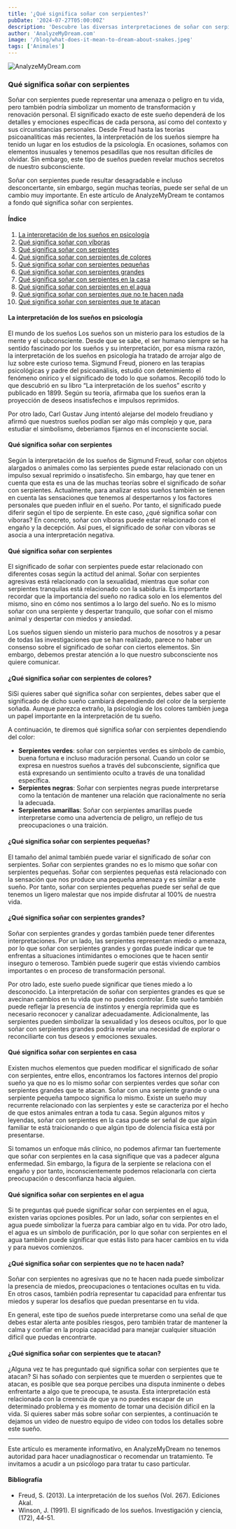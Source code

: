 ```yaml
---
title: '¿Qué significa soñar con serpientes?'
pubDate: '2024-07-27T05:00:00Z'
description: 'Descubre las diversas interpretaciones de soñar con serpientes, desde simbolizar una amenaza hasta representar una transformación personal.'
author: 'AnalyzeMyDream.com'
image: '/blog/what-does-it-mean-to-dream-about-snakes.jpeg'
tags: ['Animales']
---
```


![AnalyzeMyDream.com](/blog/what-does-it-mean-to-dream-about-snakes.jpeg)

### Qué significa soñar con serpientes

Soñar con serpientes puede representar una amenaza o peligro en tu vida, pero también podría simbolizar un momento de transformación y renovación personal. El significado exacto de este sueño dependerá de los detalles y emociones específicas de cada persona, así como del contexto y sus circunstancias personales. Desde Freud hasta las teorías psicoanalíticas más recientes, la interpretación de los sueños siempre ha tenido un lugar en los estudios de la psicología. En ocasiones, soñamos con elementos inusuales y tenemos pesadillas que nos resultan difíciles de olvidar. Sin embargo, este tipo de sueños pueden revelar muchos secretos de nuestro subconsciente.

Soñar con serpientes puede resultar desagradable e incluso desconcertante, sin embargo, según muchas teorías, puede ser señal de un cambio muy importante. En este artículo de AnalyzeMyDream te contamos a fondo qué significa soñar con serpientes.


#### Índice

1. [La interpretación de los sueños en psicología](#la-interpretacion-de-los-suenos-en-psicologia)
2. [Qué significa soñar con víboras](#que-significa-soñar-con-víboras)
3. [Qué significa soñar con serpientes](#que-significa-soñar-con-serpientes)
4. [Qué significa soñar con serpientes de colores](#que-significa-soñar-con-serpientes-de-colores)
5. [Qué significa soñar con serpientes pequeñas](#que-significa-soñar-con-serpientes-pequenas)
6. [Qué significa soñar con serpientes grandes](#que-significa-soñar-con-serpientes-grandes)
7. [Qué significa soñar con serpientes en la casa](#que-significa-soñar-con-serpientes-en-la-casa)
8. [Qué significa soñar con serpientes en el agua](#que-significa-soñar-con-serpientes-en-el-agua)
9. [Qué significa soñar con serpientes que no te hacen nada](#que-significa-soñar-con-serpientes-que-no-te-hacen-nada)
10. [Qué significa soñar con serpientes que te atacan](#que-significa-soñar-con-serpientes-que-te-atacan)


#### La interpretación de los sueños en psicología

El mundo de los sueños Los sueños son un misterio para los estudios de la mente y el subconsciente. Desde que se sabe, el ser humano siempre se ha sentido fascinado por los sueños y su interpretación, por esa misma razón, la interpretación de los sueños en psicología ha tratado de arrojar algo de luz sobre este curioso tema. Sigmund Freud, pionero en las terapias psicológicas y padre del psicoanálisis, estudió con detenimiento el fenómeno onírico y el significado de todo lo que soñamos. Recopiló todo lo que descubrió en su libro “La interpretación de los sueños” escrito y publicado en 1899. Según su teoría, afirmaba que los sueños eran la proyección de deseos insatisfechos e impulsos reprimidos. 

Por otro lado, Carl Gustav Jung intentó alejarse del modelo freudiano y afirmó que nuestros sueños podían ser algo más complejo y que, para estudiar el simbolismo, deberíamos fijarnos en el inconsciente social. 

#### Qué significa soñar con serpientes

Según la interpretación de los sueños de Sigmund Freud, soñar con objetos alargados o animales como las serpientes puede estar relacionado con un impulso sexual reprimido o insatisfecho. Sin embargo, hay que tener en cuenta que esta es una de las muchas teorías sobre el significado de soñar con serpientes. Actualmente, para analizar estos sueños también se tienen en cuenta las sensaciones que tenemos al despertarnos y los factores personales que pueden influir en el sueño. Por tanto, el significado puede diferir según el tipo de serpiente. En este caso, ¿qué significa soñar con víboras? En concreto, soñar con víboras puede estar relacionado con el engaño y la decepción. Así pues, el significado de soñar con víboras se asocia a una interpretación negativa.

#### Qué significa soñar con serpientes

El significado de soñar con serpientes puede estar relacionado con diferentes cosas según la actitud del animal. Soñar con serpientes agresivas está relacionado con la sexualidad, mientras que soñar con serpientes tranquilas está relacionado con la sabiduría. Es importante recordar que la importancia del sueño no radica solo en los elementos del mismo, sino en cómo nos sentimos a lo largo del sueño. No es lo mismo soñar con una serpiente y despertar tranquilo, que soñar con el mismo animal y despertar con miedos y ansiedad.

Los sueños siguen siendo un misterio para muchos de nosotros y a pesar de todas las investigaciones que se han realizado, parece no haber un consenso sobre el significado de soñar con ciertos elementos. Sin embargo, debemos prestar atención a lo que nuestro subconsciente nos quiere comunicar.

#### ¿Qué significa soñar con serpientes de colores?

SiSi quieres saber qué significa soñar con serpientes, debes saber que el significado de dicho sueño cambiará dependiendo del color de la serpiente soñada. Aunque parezca extraño, la psicología de los colores también juega un papel importante en la interpretación de tu sueño.

A continuación, te diremos qué significa soñar con serpientes dependiendo del color:

- **Serpientes verdes**: soñar con serpientes verdes es símbolo de cambio, buena fortuna e incluso maduración personal. Cuando un color se expresa en nuestros sueños a través del subconsciente, significa que está expresando un sentimiento oculto a través de una tonalidad específica.
- **Serpientes negras**: Soñar con serpientes negras puede interpretarse como la tentación de mantener una relación que racionalmente no sería la adecuada.
- **Serpientes amarillas**: Soñar con serpientes amarillas puede interpretarse como una advertencia de peligro, un reflejo de tus preocupaciones o una traición.

#### ¿Qué significa soñar con serpientes pequeñas?

El tamaño del animal también puede variar el significado de soñar con serpientes. Soñar con serpientes grandes no es lo mismo que soñar con serpientes pequeñas. Soñar con serpientes pequeñas está relacionado con la sensación que nos produce una pequeña amenaza y es similar a este sueño. Por tanto, soñar con serpientes pequeñas puede ser señal de que tenemos un ligero malestar que nos impide disfrutar al 100% de nuestra vida.

#### ¿Qué significa soñar con serpientes grandes?

Soñar con serpientes grandes y gordas también puede tener diferentes interpretaciones. Por un lado, las serpientes representan miedo o amenaza, por lo que soñar con serpientes grandes y gordas puede indicar que te enfrentas a situaciones intimidantes o emociones que te hacen sentir inseguro o temeroso. También puede sugerir que estás viviendo cambios importantes o en proceso de transformación personal.

Por otro lado, este sueño puede significar que tienes miedo a lo desconocido. La interpretación de soñar con serpientes grandes es que se avecinan cambios en tu vida que no puedes controlar. Este sueño también puede reflejar la presencia de instintos y energía reprimida que es necesario reconocer y canalizar adecuadamente. Adicionalmente, las serpientes pueden simbolizar la sexualidad y los deseos ocultos, por lo que soñar con serpientes grandes podría revelar una necesidad de explorar o reconciliarte con tus deseos y emociones sexuales.

#### Qué significa soñar con serpientes en casa

Existen muchos elementos que pueden modificar el significado de soñar con serpientes, entre ellos, encontramos los factores internos del propio sueño ya que no es lo mismo soñar con serpientes verdes que soñar con serpientes grandes que te atacan. Soñar con una serpiente grande o una serpiente pequeña tampoco significa lo mismo. Existe un sueño muy recurrente relacionado con las serpientes y este se caracteriza por el hecho de que estos animales entran a toda tu casa. Según algunos mitos y leyendas, soñar con serpientes en la casa puede ser señal de que algún familiar te está traicionando o que algún tipo de dolencia física está por presentarse.

Si tomamos un enfoque más clínico, no podemos afirmar tan fuertemente que soñar con serpientes en la casa signifique que vas a padecer alguna enfermedad. Sin embargo, la figura de la serpiente se relaciona con el engaño y por tanto, inconscientemente podemos relacionarla con cierta preocupación o desconfianza hacia alguien.

#### Qué significa soñar con serpientes en el agua

Si te preguntas qué puede significar soñar con serpientes en el agua, existen varias opciones posibles. Por un lado, soñar con serpientes en el agua puede simbolizar la fuerza para cambiar algo en tu vida. Por otro lado, el agua es un símbolo de purificación, por lo que soñar con serpientes en el agua también puede significar que estás listo para hacer cambios en tu vida y para nuevos comienzos.

#### ¿Qué significa soñar con serpientes que no te hacen nada?

Soñar con serpientes no agresivas que no te hacen nada puede simbolizar la presencia de miedos, preocupaciones o tentaciones ocultas en tu vida. En otros casos, también podría representar tu capacidad para enfrentar tus miedos y superar los desafíos que puedan presentarse en tu vida.

En general, este tipo de sueños puede interpretarse como una señal de que debes estar alerta ante posibles riesgos, pero también tratar de mantener la calma y confiar en la propia capacidad para manejar cualquier situación difícil que puedas encontrarte.

#### ¿Qué significa soñar con serpientes que te atacan?

¿Alguna vez te has preguntado qué significa soñar con serpientes que te atacan? Si has soñado con serpientes que te muerden o serpientes que te atacan, es posible que sea porque percibes una disputa inminente o debes enfrentarte a algo que te preocupa, te asusta. Esta interpretación está relacionada con la creencia de que ya no puedes escapar de un determinado problema y es momento de tomar una decisión difícil en la vida. Si quieres saber más sobre soñar con serpientes, a continuación te dejamos un video de nuestro equipo de video con todos los detalles sobre este sueño.

---

Este artículo es meramente informativo, en AnalyzeMyDream no tenemos autoridad para hacer unadiagnosticar o recomendar un tratamiento. Te invitamos a acudir a un psicólogo para tratar tu caso particular.

#### Bibliografía

- Freud, S. (2013). La interpretación de los sueños (Vol. 267). Ediciones Akal.
- Winson, J. (1991). El significado de los sueños. Investigación y ciencia, (172), 44-51.